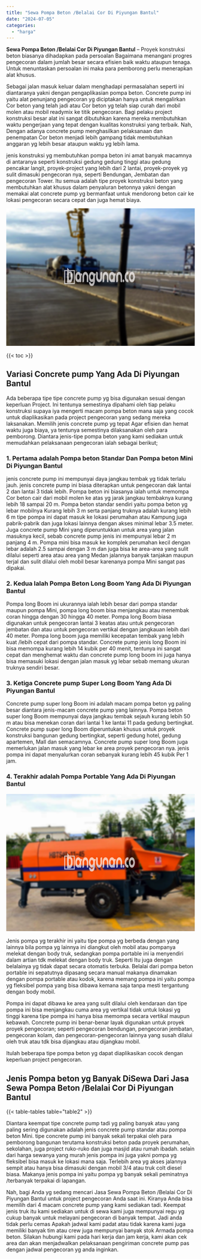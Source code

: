 ```yaml
---
title: "Sewa Pompa Beton /Belalai Cor Di Piyungan Bantul"
date: "2024-07-05"
categories: 
  - "harga"
---
```


**Sewa Pompa Beton /Belalai Cor Di Piyungan Bantul** – Proyek konstruksi beton biasanya dihadapkan pada persoalan Bagaimana menangani progres pengecoran dalam jumlah besar secara efisien baik waktu ataupun tenaga. Untuk menuntaskan persoalan ini maka para pemborong perlu menerapkan alat khusus.

Sebagai jalan masuk keluar dalam menghadapi permasalahan seperti ini diantaranya yakni dengan pengaplikasian pompa beton. Concrete pump ini yaitu alat penunjang pengecoran yg diciptakan hanya untuk mengalirkan Cor beton yang telah jadi atau Cor beton yg telah siap curah dari mobil molen atau mobil readymix ke titik pengecoran. Bagi pelaku project konstruksi besar alat ini sangat dibutuhkan karena mereka membutuhkan waktu pengerjaan yang tepat dengan kualitas konstruksi yang terbaik. Nah, Dengan adanya concrete pump menghasilkan pelaksanaan dan penempatan Cor beton menjadi lebih gampang tidak membutuhkan anggaran yg lebih besar ataupun waktu yg lebih lama.

jenis konstruksi yg membutuhkan pompa beton ini amat banyak macamnya di antaranya seperti konstruksi gedung gedung tinggi atau gedung pencakar langit, proyek-project yang lebih dari 2 lantai, proyek-proyek yg sulit dimasuki pengecoran nya, seperti Bendungan, Jembatan dan pengecoran Tower. Itu semua adalah tipe proyek konstruksi beton yang membutuhkan alat khusus dalam penyaluran betonnya yakni dengan memakai alat concrete pump yg bermanfaat untuk mendorong beton cair ke lokasi pengecoran secara cepat dan juga hemat biaya.

![Sewa Pompa Beton /Belalai Cor Di Piyungan Bantul](/images/sewa-concrete-pump-17.png)

{{< toc >}}

## Variasi Concrete pump Yang Ada Di Piyungan Bantul

Ada beberapa tipe tipe concrete pump yg bisa digunakan sesuai dengan keperluan Project. Ini tentunya semestinya dipahami oleh tiap pelaku konstruksi supaya iya mengerti macam pompa beton mana saja yang cocok untuk diaplikasikan pada project pengecoran yang sedang mereka laksanakan. Memilih jenis concrete pump yg tepat Agar efisien dan hemat waktu juga biaya, ya tentunya semestinya dilaksanakan oleh para pemborong. Diantara jenis-tipe pompa beton yang kami sediakan untuk memudahkan pelaksanaan pengecoran ialah sebagai berikut;

### 1\. Pertama adalah Pompa beton Standar Dan Pompa beton Mini Di Piyungan Bantul

jenis concrete pump ini mempunyai daya jangkau tembak yg tidak terlalu jauh. jenis concrete pump ini biasa diterapkan untuk pengecoran dak lantai 2 dan lantai 3 tidak lebih. Pompa beton ini biasanya ialah untuk memompa Cor beton cair dari mobil molen ke atas yg jarak jangkau tembaknya kurang lebih 18 sampai 20 m. Pompa beton standar sendiri yaitu pompa beton yg lebar mobilnya Kurang lebih 3 m serta panjang truknya adalah kurang lebih 6 m tipe pompa ini dapat masuk ke lokasi perumahan atau Kampung juga pabrik-pabrik dan juga lokasi lainnya dengan akses minimal lebar 3.5 meter. Juga concrete pump Mini yang diperuntukkan untuk area yang jalan masuknya kecil, sebab concrete pump jenis ini mempunyai lebar 2 m panjang 4 m. Pompa mini bisa masuk ke komplek perumahan kecil dengan lebar adalah 2.5 sampai dengan 3 m dan juga bisa ke area-area yang sulit dilalui seperti area atau area yang Medan jalannya banyak tanjakan maupun terjal dan sulit dilalui oleh mobil besar karenanya pompa Mini sangat pas dipakai.

### 2\. Kedua Ialah Pompa Beton Long Boom Yang Ada Di Piyungan Bantul

Pompa long Boom ini ukurannya ialah lebih besar dari pompa standar maupun pompa Mini, pompa long boom bisa menjangkau atau menembak coran hingga dengan 30 hingga 40 meter. Pompa long Boom biasa digunakan untuk pengecoran lantai 3 keatas atau untuk pengecoran jembatan dan atau untuk pengecoran vertikal dengan jangkauan lebih dari 40 meter. Pompa long boom juga memiliki kecepatan tembak yang lebih kuat /lebih cepat dari pompa standar. Concrete pump jenis long Boom ini bisa memompa kurang lebih 14 kubik per 40 menit, tentunya ini sangat cepat dan menghemat waktu dan concrete pump long boom ini juga hanya bisa memasuki lokasi dengan jalan masuk yg lebar sebab memang ukuran truknya sendiri besar.

### 3\. Ketiga Concrete pump Super Long Boom Yang Ada Di Piyungan Bantul

Concrete pump super long Boom ini adalah macam pompa beton yg paling besar diantara jenis-macam concrete pump yang lainnya. Pompa beton super long Boom mempunyai daya jangkau tembak sejauh kurang lebih 50 m atau bisa menekan coran dari lantai 1 ke lantai 11 pada gedung bertingkat. Concrete pump super long Boom diperuntukan khusus untuk proyek konstruksi bangunan gedung bertingkat, seperti gedung hotel, gedung apartemen, Mall dan semacamnya. Concrete pump super long Boom juga memerlukan jalan masuk yang lebar ke area proyek pengecoran nya. jenis pompa ini dapat menyalurkan coran sebanyak kurang lebih 45 kubik Per 1 jam.

### 4\. Terakhir adalah Pompa Portable Yang Ada Di Piyungan Bantul

![Sewa Pompa Beton /Belalai Cor Di Piyungan Bantul](/images/sewa-concrete-pump-16.png)

Jenis pompa yg terakhir ini yaitu tipe pompa yg berbeda dengan yang lainnya bila pompa yg lainnya ini diangkut oleh mobil atau pompanya melekat dengan body truk, sedangkan pompa portable ini ia menyendiri dalam artian tdk melekat dengan body truk. Seperti Itu juga dengan belalainya yg tidak dapat secara otomatis terbuka. Belalai dari pompa beton portable ini sepatutnya dipasang secara manual makanya dinamakan dengan pompa portable atau kodok, karena memang pompa ini yaitu pompa yg fleksibel pompa yang bisa dibawa kemana saja tanpa mesti tergantung dengan body mobil.

Pompa ini dapat dibawa ke area yang sulit dilalui oleh kendaraan dan tipe pompa ini bisa menjangkau cuma area yg vertikal tidak untuk lokasi yg tinggi karena tipe pompa ini hanya bisa memompa secara vertikal maupun kebawah. Concrete pump ini benar-benar layak digunakan untuk proyek proyek pengecoran; seperti pengecoran bendungan, pengecoran jembatan, pengecoran kolam, dan pengecoran-pengecoran lainnya yang susah dilalui oleh truk atau tdk bisa dijangkau atau dijangkau mobil.

Itulah beberapa tipe pompa beton yg dapat diaplikasikan cocok dengan keperluan project pengecoran.

## Jenis Pompa beton yg Banyak DiSewa Dari Jasa Sewa Pompa Beton /Belalai Cor Di Piyungan Bantul

{{< table-tables table="table2" >}}

Diantara keempat tipe concrete pump tadi yg paling banyak atau yang paling sering digunakan adalah jenis concrete pump standar atau pompa beton Mini. tipe concrete pump ini banyak sekali terpakai oleh para pemborong bangunan terutama konstruksi beton pada proyek perumahan, sekolahan, juga project ruko-ruko dan juga masjid atau rumah ibadah. selain dari harga sewanya yang murah jenis pompa ini juga yakni pompa yg fleksibel bisa masuk ke lokasi mana saja. Terlebih area yg akses jalannya sempit atau hanya bisa dimasuki dengan mobil 3/4 atau truk colt diesel biasa. Makanya jenis pompa ini yaitu pompa yg banyak sekali peminatnya /terbanyak terpakai di lapangan.

Nah, bagi Anda yg sedang mencari Jasa Sewa Pompa Beton /Belalai Cor Di Piyungan Bantul untuk project pengecoran Anda saat ini. Kiranya Anda bisa memilih dari 4 macam concrete pump yang kami sediakan tadi. Keempat jenis truk itu kami sediakan untuk di sewa kami juga mempunyai regu yg cukup banyak untuk melayani pengecoran di banyak tempat. Jadi anda tidak perlu cemas Apakah jadwal kami padat atau tidak karena kami juga memiliki banyak tim atau crew juga mempunyai banyak stok Armada pompa beton. Silakan hubungi kami pada hari kerja dan jam kerja, kami akan cek area dan akan menjadwalkan pelaksanaan pengiriman concrete pump pas dengan jadwal pengecoran yg anda inginkan.
